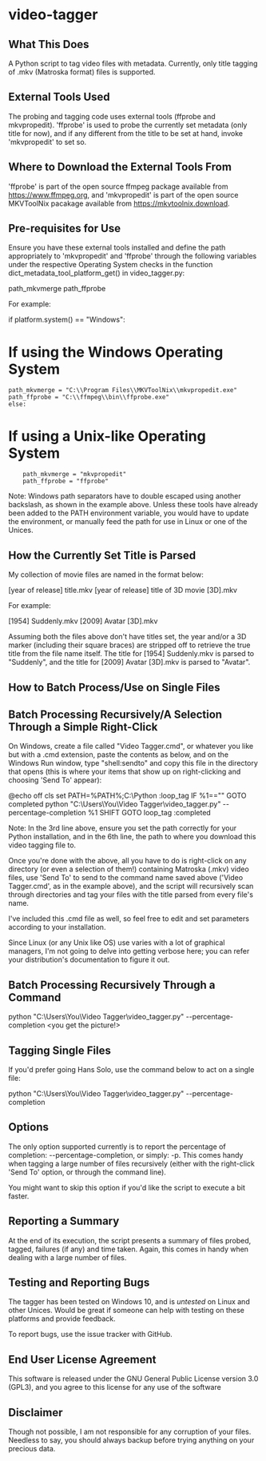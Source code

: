 # video-tagger

What This Does
--------------
A Python script to tag video files with metadata. Currently, only title tagging of .mkv (Matroska format) files is supported.

External Tools Used
-------------------
The probing and tagging code uses external tools (ffprobe and mkvpropedit). 'ffprobe' is used to probe the currently set metadata (only title for now), and if any different from the title to be set at hand, invoke 'mkvpropedit' to set so.

Where to Download the External Tools From
-----------------------------------------
'ffprobe' is part of the open source ffmpeg package available from https://www.ffmpeg.org, and 'mkvpropedit' is part of the open source MKVToolNix pacakage available from https://mkvtoolnix.download.

Pre-requisites for Use
----------------------
Ensure you have these external tools installed and define the path appropriately to 'mkvpropedit' and 'ffprobe' through the following variables under the respective Operating System checks in the function dict_metadata_tool_platform_get() in video_tagger.py:

path_mkvmerge
path_ffprobe

For example:

  if platform.system() == "Windows":
  # If using the Windows Operating System
    path_mkvmerge = "C:\\Program Files\\MKVToolNix\\mkvpropedit.exe"
    path_ffprobe = "C:\\ffmpeg\\bin\\ffprobe.exe"
	else:
  # If using a Unix-like Operating System
		path_mkvmerge = "mkvpropedit"
		path_ffprobe = "ffprobe"

Note: Windows path separators have to double escaped using another backslash, as shown in the example above. Unless these tools have already been added to the PATH environment variable, you would have to update the environment, or manually feed the path for use in Linux or one of the Unices.

How the Currently Set Title is Parsed
-------------------------------------
My collection of movie files are named in the format below:

[year of release] title.mkv
[year of release] title of 3D movie [3D].mkv

For example:

[1954] Suddenly.mkv
[2009] Avatar [3D].mkv

Assuming both the files above don't have titles set, the year and/or a 3D marker (including their square braces) are stripped off to retrieve the true title from the file name itself. The title for [1954] Suddenly.mkv is parsed to "Suddenly", and the title for [2009] Avatar [3D].mkv is parsed to "Avatar".

How to Batch Process/Use on Single Files
----------------------------------------
  Batch Processing Recursively/A Selection Through a Simple Right-Click
  ---------------------------------------------------------------------
  On Windows, create a file called "Video Tagger.cmd", or whatever you like but with a .cmd extension, paste the contents as below, and on the Windows Run window, type "shell:sendto" and copy this file in the directory that opens (this is where your items that show up on right-clicking and choosing 'Send To' appear):

  @echo off
  cls
  set PATH=%PATH%;C:\Python
  :loop_tag
  IF %1=="" GOTO completed
  python "C:\Users\You\Video Tagger\video_tagger.py" --percentage-completion %1
  SHIFT
  GOTO loop_tag
  :completed

  Note: In the 3rd line above, ensure you set the path correctly for your Python installation, and in the 6th line, the path to where you download this video tagging file to.

  Once you're done with the above, all you have to do is right-click on any directory (or even a selection of them!) containing Matroska (.mkv) video files, use 'Send To' to send to the command name saved above ('Video Tagger.cmd', as in the example above), and the script will recursively scan through directories and tag your files with the title parsed from every file's name.
  
  I've included this .cmd file as well, so feel free to edit and set parameters according to your installation.

  Since Linux (or any Unix like OS) use varies with a lot of graphical managers, I'm not going to delve into getting verbose here; you can refer your distribution's documentation to figure it out.

  Batch Processing Recursively Through a Command
  ----------------------------------------------
  python "C:\Users\You\Video Tagger\video_tagger.py" --percentage-completion <path to a directory containing Matroska files> <path to another directory...> <you get the picture!>

  Tagging Single Files
  --------------------
  If you'd prefer going Hans Solo, use the command below to act on a single file:

  python "C:\Users\You\Video Tagger\video_tagger.py" --percentage-completion <path to the Matroska file to tag>

Options
-------
The only option supported currently is to report the percentage of completion: --percentage-completion, or simply: -p. This comes handy when tagging a large number of files recursively (either with the right-click 'Send To' option, or through the command line).

You might want to skip this option if you'd like the script to execute a bit faster.

Reporting a Summary
-------------------
At the end of its execution, the script presents a summary of files probed, tagged, failures (if any) and time taken. Again, this comes in handy when dealing with a large number of files.

Testing and Reporting Bugs
--------------------------
The tagger has been tested on Windows 10, and is *untested* on Linux and other Unices. Would be great if someone can help with testing on these platforms and provide feedback.

To report bugs, use the issue tracker with GitHub.

End User License Agreement
--------------------------
This software is released under the GNU General Public License version 3.0 (GPL3), and you agree to this license for any use of the software

Disclaimer
----------
Though not possible, I am not responsible for any corruption of your files. Needless to say, you should always backup before trying anything on your precious data.
